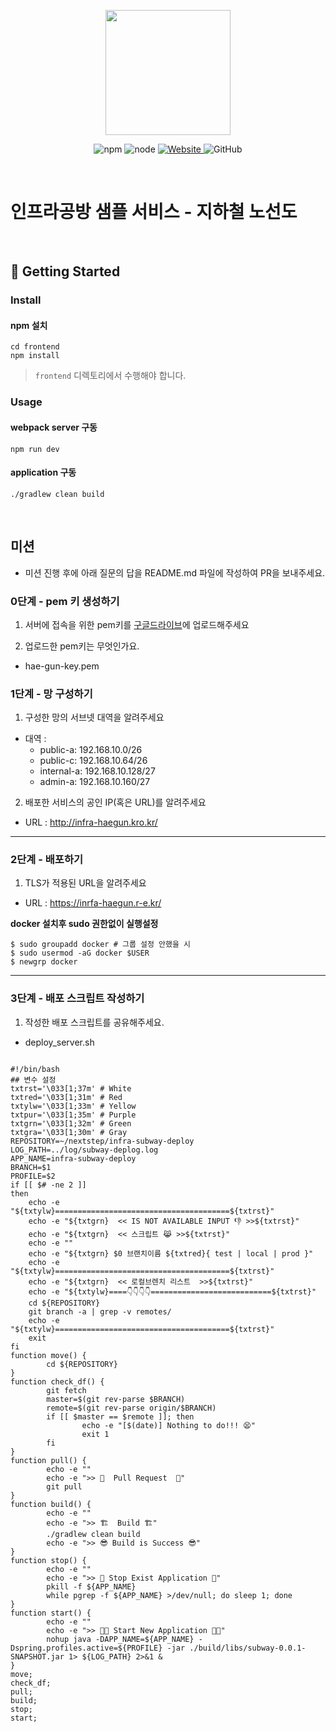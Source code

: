 <p align="center">
    <img width="200px;" src="https://raw.githubusercontent.com/woowacourse/atdd-subway-admin-frontend/master/images/main_logo.png"/>
</p>
<p align="center">
  <img alt="npm" src="https://img.shields.io/badge/npm-%3E%3D%205.5.0-blue">
  <img alt="node" src="https://img.shields.io/badge/node-%3E%3D%209.3.0-blue">
  <a href="https://edu.nextstep.camp/c/R89PYi5H" alt="nextstep atdd">
    <img alt="Website" src="https://img.shields.io/website?url=https%3A%2F%2Fedu.nextstep.camp%2Fc%2FR89PYi5H">
  </a>
  <img alt="GitHub" src="https://img.shields.io/github/license/next-step/atdd-subway-service">
</p>

<br>

# 인프라공방 샘플 서비스 - 지하철 노선도

<br>

## 🚀 Getting Started

### Install
#### npm 설치
```
cd frontend
npm install
```
> `frontend` 디렉토리에서 수행해야 합니다.

### Usage
#### webpack server 구동
```
npm run dev
```
#### application 구동
```
./gradlew clean build
```
<br>

## 미션

* 미션 진행 후에 아래 질문의 답을 README.md 파일에 작성하여 PR을 보내주세요.

### 0단계 - pem 키 생성하기

1. 서버에 접속을 위한 pem키를 [구글드라이브](https://drive.google.com/drive/folders/1dZiCUwNeH1LMglp8dyTqqsL1b2yBnzd1?usp=sharing)에 업로드해주세요

2. 업로드한 pem키는 무엇인가요.
* hae-gun-key.pem


### 1단계 - 망 구성하기
1. 구성한 망의 서브넷 대역을 알려주세요
- 대역 : 
  - public-a: 192.168.10.0/26
  - public-c: 192.168.10.64/26
  - internal-a: 192.168.10.128/27
  - admin-a: 192.168.10.160/27

2. 배포한 서비스의 공인 IP(혹은 URL)를 알려주세요
- URL : http://infra-haegun.kro.kr/

---

### 2단계 - 배포하기
1. TLS가 적용된 URL을 알려주세요

- URL : https://inrfa-haegun.r-e.kr/

<b>docker 설치후 sudo 권한없이 실행설정</b>
```shell
$ sudo groupadd docker # 그룹 설정 안했을 시
$ sudo usermod -aG docker $USER
$ newgrp docker
```
---

### 3단계 - 배포 스크립트 작성하기

1. 작성한 배포 스크립트를 공유해주세요. 

* deploy_server.sh
```shell
  
#!/bin/bash
## 변수 설정
txtrst='\033[1;37m' # White
txtred='\033[1;31m' # Red
txtylw='\033[1;33m' # Yellow
txtpur='\033[1;35m' # Purple
txtgrn='\033[1;32m' # Green
txtgra='\033[1;30m' # Gray
REPOSITORY=~/nextstep/infra-subway-deploy
LOG_PATH=../log/subway-deplog.log
APP_NAME=infra-subway-deploy
BRANCH=$1
PROFILE=$2
if [[ $# -ne 2 ]]
then
    echo -e "${txtylw}=======================================${txtrst}"
    echo -e "${txtgrn}  << IS NOT AVAILABLE INPUT 👎 >>${txtrst}"
    echo -e "${txtgrn}  << 스크립트 😹 >>${txtrst}"
    echo -e ""
    echo -e "${txtgrn} $0 브랜치이름 ${txtred}{ test | local | prod }"
    echo -e "${txtylw}=======================================${txtrst}"
    echo -e "${txtgrn}  << 로컬브렌치 리스트  >>${txtrst}"
    echo -e "${txtylw}====👇👇👇👇===========================${txtrst}"
    cd ${REPOSITORY}
    git branch -a | grep -v remotes/
    echo -e "${txtylw}=======================================${txtrst}"
    exit
fi 
function move() {
        cd ${REPOSITORY}
}
function check_df() {
        git fetch
        master=$(git rev-parse $BRANCH)
        remote=$(git rev-parse origin/$BRANCH)
        if [[ $master == $remote ]]; then
                echo -e "[$(date)] Nothing to do!!! 😫"
                exit 1
        fi
}
function pull() {
        echo -e ""
        echo -e ">> 🚀  Pull Request  🚀"
        git pull
}
function build() {
        echo -e ""
        echo -e ">> 🏗️  Build 🏗️"
        ./gradlew clean build
        echo -e ">> 😎 Build is Success 😎"
}
function stop() {
        echo -e ""
        echo -e ">> 🔴 Stop Exist Application 🔴"
        pkill -f ${APP_NAME}
        while pgrep -f ${APP_NAME} >/dev/null; do sleep 1; done
}
function start() {
        echo -e ""
        echo -e ">> 🏃🏻 Start New Application 🏃🏻"
        nohup java -DAPP_NAME=${APP_NAME} -Dspring.profiles.active=${PROFILE} -jar ./build/libs/subway-0.0.1-SNAPSHOT.jar 1> ${LOG_PATH} 2>&1 &
}
move;
check_df;
pull;
build;
stop;
start;
```


